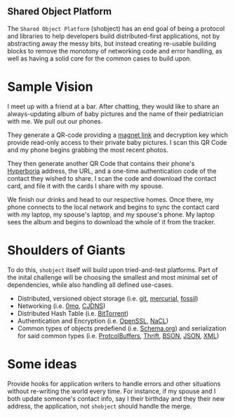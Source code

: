 Shared Object Platform
----------------------

The `Shared Object Platform` (shobject) has an end goal of being a
protocol and libraries to help developers build distributed-first
applications, not by abstracting away the messy bits, but instead
creating re-usable building blocks to remove the monotony of networking
code and error handling, as well as having a solid core for the common
cases to build upon.

Sample Vision
=============

I meet up with a friend at a bar. After chatting, they would like to share
an always-updating album of baby pictures and the name of their
pediatrician with me.  We pull out our phones.

They generate a QR-code
providing a [magnet link](http://magnet-uri.sourceforge.net/) and
decryption key which provide read-only access to their private baby
pictures. I scan this QR Code and my phone begins grabbing the most
recent photos.

They then generate another QR Code that contains their phone's
[Hyperboria](https://hyperboria.net/) address, the URL, and a one-time
authentication code of the contact they wished to share.  I scan the
code and download the contact card, and file it with the cards I share
with my spouse.

We finish our drinks and head to our respective homes. Once there, my
phone connects to the local network and begins to sync the contact card
with my laptop, my spouse's laptop, and my spouse's phone.  My laptop
sees the album and begins to download the whole of it from the tracker.


Shoulders of Giants
===================

To do this, `shobject` itself will build upon tried-and-test platforms.
Part of the inital challenge will be choosing the smallest and most
minimal set of dependencies, while also handling all defined use-cases.

* Distributed, versioned object storage (i.e.
  [git](https://git-scm.com/),
  [mercurial](https://www.mercurial-scm.org/),
  [fossil](https://www.fossil-scm.org/))
* Networking (i.e. [0mq](http://zeromq.org/),
  [CJDNS](https://github.com/cjdelisle/cjdns))
* Distributed Hash Table (i.e. [BitTorrent](http://www.bittorrent.org/))
* Authentication and Encryption (i.e.
  [OpenSSL](https://www.openssl.org/), [NaCL](https://nacl.cr.yp.to/))
* Common types of objects predefiend (i.e.
  [Schema.org](http://schema.org/)) and serialization for said common
  types (i.e.
  [ProtcolBuffers](https://developers.google.com/protocol-buffers/),
  [Thrift](https://thrift.apache.org/), [BSON](http://bsonspec.org/),
  [JSON](http://www.json.org/), [XML](https://www.w3.org/XML/))

Some ideas
==========

Provide hooks for application writers to handle errors and other
situations without re-writing the world every time. For instance, if my
spouse and I both update someone's contact info, say I their birthday
and they their new address, the application, not `shobject` should
handle the merge.
